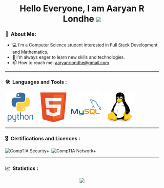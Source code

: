 <!DOCTYPE html>
<html lang="en">
<head>
  <meta charset="UTF-8">
  <meta name="viewport" content="width=device-width, initial-scale=1.0">
</head>
<body>
<div style="text-align: center;">

  <h1 align="center">Hello Everyone, I am Aaryan R Londhe <img src="https://media.giphy.com/media/hvRJCLFzcasrR4ia7z/giphy.gif" width="40"></h1>

 
</div>



  <h3>🧠 &nbsp;About Me:</h3>

  <ul>
    <li>💻 I'm a Computer Science student interested in Full Stack Development and Mathematics.</li>
    <li>🌱 I'm always eager to learn new skills and technologies.</li>
    <li>📫 How to reach me: <a href="mailto:aaryanrlondhe@gmail.com">aaryanrlondhe@gmail.com</a></li>
  </ul>

  <hr>

  <h3>🛠 &nbsp;Languages and Tools :</h3>
  <p>
    <img src="https://github.com/devicons/devicon/blob/master/icons/python/python-original-wordmark.svg" title="Python" alt="Python" width="100" height="100">&nbsp;
    <img src="https://github.com/devicons/devicon/blob/master/icons/html5/html5-original.svg" title="HTML5" alt="HTML" width="100" height="100">&nbsp;
    <img src="https://github.com/devicons/devicon/blob/master/icons/mysql/mysql-original-wordmark.svg" title="MySQL" alt="MySQL" width="100" height="100">&nbsp;
    <img src="https://github.com/devicons/devicon/blob/master/icons/linux/linux-original.svg" title="Linux" alt="Linux" width="100" height="100">&nbsp;
  </p>

  <hr>

  <h3>🎖️ &nbsp;Certifications and Licences :</h3>
  <p>
    <img src="https://comptiacdn.azureedge.net/webcontent/images/default-source/siteicons/logosecurityplus.svg" title="CompTIA Security+" alt="CompTIA Security+" width="200" height="200">&nbsp;
    <img src="https://comptiacdn.azureedge.net/webcontent/images/default-source/siteicons/logonetworkplus.svg" title="CompTIA Network+" alt="CompTIA Network+" width="200" height="200">&nbsp;
  </p>

  <hr>

  <h3>📈 &nbsp;Statistics :</h3>
  <p style="text-align: center;">
    <img src="http://github-readme-streak-stats.herokuapp.com?user=aaryanrlondhe&theme=sunset-gradient">
  </p>
</body>
</html>
